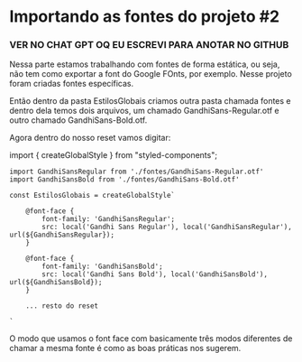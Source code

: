 # Importando as fontes do projeto #2

### VER NO CHAT GPT OQ EU ESCREVI PARA ANOTAR NO GITHUB

Nessa parte estamos trabalhando com fontes de forma estática, ou seja, não tem como exportar a font do Google FOnts, por exemplo. Nesse projeto foram criadas fontes específicas.

Então dentro da pasta EstilosGlobais criamos outra pasta chamada fontes e dentro dela temos dois arquivos, um chamado GandhiSans-Regular.otf e outro chamado GandhiSans-Bold.otf.

Agora dentro do nosso reset vamos digitar:

import { createGlobalStyle } from "styled-components";

    import GandhiSansRegular from './fontes/GandhiSans-Regular.otf'
    import GandhiSansBold from './fontes/GandhiSans-Bold.otf'

    const EstilosGlobais = createGlobalStyle`

        @font-face {
            font-family: 'GandhiSansRegular';
            src: local('Gandhi Sans Regular'), local('GandhiSansRegular'), url(${GandhiSansRegular});
        }

        @font-face {
            font-family: 'GandhiSansBold';
            src: local('Gandhi Sans Bold'), local('GandhiSansBold'), url(${GandhiSansBold});
        }

        ... resto do reset

    `

O modo que usamos o font face com basicamente três modos diferentes de chamar a mesma fonte é como as boas práticas nos sugerem.

